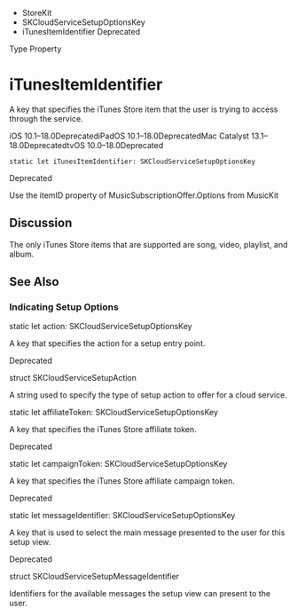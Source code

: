 

- StoreKit
- SKCloudServiceSetupOptionsKey
-  iTunesItemIdentifier Deprecated

Type Property

# iTunesItemIdentifier

A key that specifies the iTunes Store item that the user is trying to access through the service.

iOS 10.1–18.0DeprecatediPadOS 10.1–18.0DeprecatedMac Catalyst 13.1–18.0DeprecatedtvOS 10.0–18.0Deprecated

``` source
static let iTunesItemIdentifier: SKCloudServiceSetupOptionsKey
```

Deprecated

Use the itemID property of MusicSubscriptionOffer.Options from MusicKit

## Discussion

The only iTunes Store items that are supported are song, video, playlist, and album.

## See Also

### Indicating Setup Options

static let action: SKCloudServiceSetupOptionsKey

A key that specifies the action for a setup entry point.

Deprecated

struct SKCloudServiceSetupAction

A string used to specify the type of setup action to offer for a cloud service.

static let affiliateToken: SKCloudServiceSetupOptionsKey

A key that specifies the iTunes Store affiliate token.

Deprecated

static let campaignToken: SKCloudServiceSetupOptionsKey

A key that specifies the iTunes Store affiliate campaign token.

Deprecated

static let messageIdentifier: SKCloudServiceSetupOptionsKey

A key that is used to select the main message presented to the user for this setup view.

Deprecated

struct SKCloudServiceSetupMessageIdentifier

Identifiers for the available messages the setup view can present to the user.

